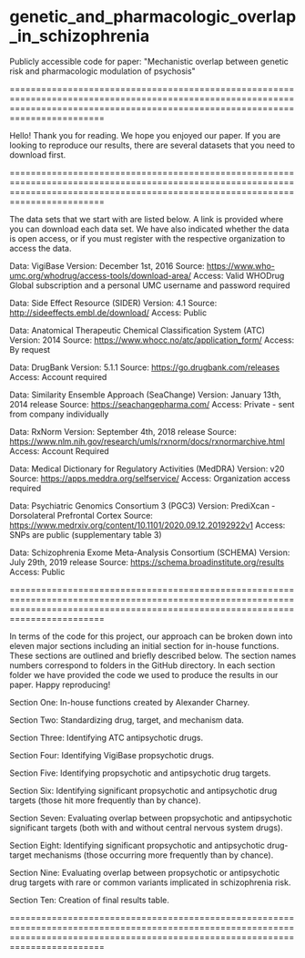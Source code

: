 # genetic_and_pharmacologic_overlap_in_schizophrenia
Publicly accessible code for paper: "Mechanistic overlap between genetic risk and pharmacologic modulation of psychosis"

====================================================================================================================================================================================

Hello! Thank you for reading. We hope you enjoyed our paper. If you are looking to reproduce our results, there are several datasets that you need to download first.

====================================================================================================================================================================================

The data sets that we start with are listed below. A link is provided where you can download each data set. We have also indicated whether the data is open access, or if you must register with the respective organization to access the data.

Data: VigiBase
  Version: December 1st, 2016
  Source: https://www.who-umc.org/whodrug/access-tools/download-area/
  Access: Valid WHODrug Global subscription and a personal UMC username and password required

Data: Side Effect Resource (SIDER)
Version: 4.1
Source: http://sideeffects.embl.de/download/
Access: Public

Data: Anatomical Therapeutic Chemical Classification System (ATC)
Version: 2014
Source: https://www.whocc.no/atc/application_form/
Access: By request

Data: DrugBank
Version: 5.1.1
Source: https://go.drugbank.com/releases
Access: Account required

Data: Similarity Ensemble Approach (SeaChange)
Version: January 13th, 2014 release
Source: https://seachangepharma.com/
Access: Private - sent from company individually

Data: RxNorm
Version: September 4th, 2018 release
Source: https://www.nlm.nih.gov/research/umls/rxnorm/docs/rxnormarchive.html
Access: Account Required

Data: Medical Dictionary for Regulatory Activities (MedDRA)
Version: v20
Source: https://apps.meddra.org/selfservice/
Access: Organization access required

Data: Psychiatric Genomics Consortium 3 (PGC3)
Version: PrediXcan - Dorsolateral Prefrontal Cortex
Source: https://www.medrxiv.org/content/10.1101/2020.09.12.20192922v1
Access: SNPs are public (supplementary table 3)

Data: Schizophrenia Exome Meta-Analysis Consortium (SCHEMA)
Version: July 29th, 2019 release
Source: https://schema.broadinstitute.org/results
Access: Public

====================================================================================================================================================================================

In terms of the code for this project, our approach can be broken down into eleven major sections including an initial section for in-house functions. These sections are outlined and briefly described below. The section names numbers correspond to folders in the GitHub directory. In each section folder we have provided the code we used to produce the results in our paper. Happy reproducing!

Section One: In-house functions created by Alexander Charney.

Section Two: Standardizing drug, target, and mechanism data.

Section Three: Identifying ATC antipsychotic drugs.

Section Four: Identifying VigiBase propsychotic drugs.

Section Five: Identifying propsychotic and antipsychotic drug targets.

Section Six: Identifying significant propsychotic and antipsychotic drug targets (those hit more frequently than by chance).

Section Seven: Evaluating overlap between propsychotic and antipsychotic significant targets (both with and without central nervous system drugs).

Section Eight: Identifying significant propsychotic and antipsychotic drug-target mechanisms (those occurring more frequently than by chance).

Section Nine: Evaluating overlap between propsychotic or antipsychotic drug targets with rare or common variants implicated in schizophrenia risk.

Section Ten: Creation of final results table.

====================================================================================================================================================================================

